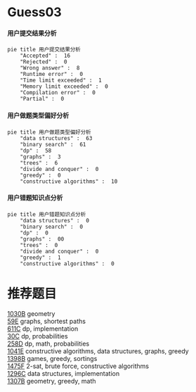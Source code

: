 # Guess03

<!-- tabs:start -->



#### **用户提交结果分析**

```mermaid
pie title 用户提交结果分析
    "Accepted" :  16
    "Rejected" :  0
    "Wrong answer" :  8
    "Runtime error" :  0
    "Time limit exceeded" :  1
    "Memory limit exceeded" :  0
    "Compilation error" :  0
    "Partial" :  0
```

#### **用户做题类型偏好分析**

```mermaid
pie title 用户做题类型偏好分析
    "data structures" :  63
    "binary search" :  61
    "dp" :  58
    "graphs" :  3
    "trees" :  6
    "divide and conquer" :  0
    "greedy" :  0
    "constructive algorithms" :  10
```
#### **用户错题知识点分析**

```mermaid
pie title 用户错题知识点分析
    "data structures" :  0
    "binary search" :  0
    "dp" :  0
    "graphs" :  00
    "trees" :  0
    "divide and conquer" :  0
    "greedy" :  1
    "constructive algorithms" :  0
```



<!-- tabs:end -->
# 推荐题目
[1030B](https://codeforces.com/contest/1030/problem/B)		geometry		  
[59E](https://codeforces.com/contest/59/problem/E)		graphs,
                        shortest paths		  
[611C](https://codeforces.com/contest/611/problem/C)		dp,
                        implementation		  
[30C](https://codeforces.com/contest/30/problem/C)		dp,
                        probabilities		  
[258D](https://codeforces.com/contest/258/problem/D)		dp,
                        math,
                        probabilities		  
[1041E](https://codeforces.com/contest/1041/problem/E)		constructive algorithms,
                        data structures,
                        graphs,
                        greedy		  
[1398B](https://codeforces.com/contest/1398/problem/B)		games,
                        greedy,
                        sortings		  
[1475F](https://codeforces.com/contest/1475/problem/F)		2-sat,
                        brute force,
                        constructive algorithms		  
[1296C](https://codeforces.com/contest/1296/problem/C)		data structures,
                        implementation		  
[1307B](https://codeforces.com/contest/1307/problem/B)		geometry,
                        greedy,
                        math		  
